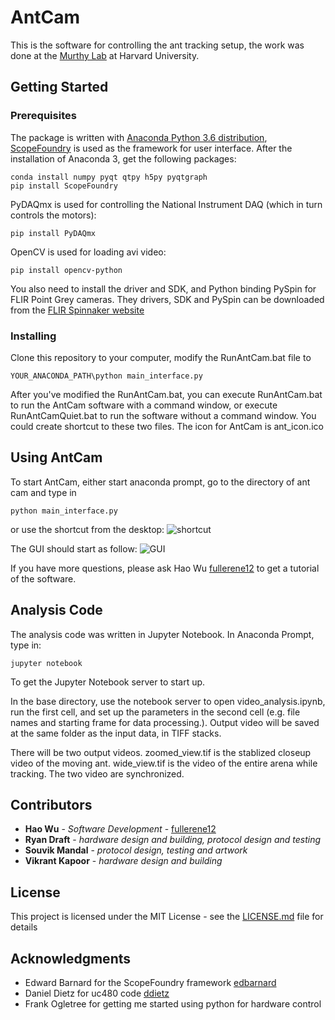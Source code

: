 # AntCam

This is the software for controlling the ant tracking setup, the work was done at the [Murthy Lab](https://vnmurthylab.org/) at Harvard University.

## Getting Started

### Prerequisites

The package is written with [Anaconda Python 3.6 distribution](https://www.anaconda.com/download/), [ScopeFoundry](http://www.scopefoundry.org/) is used as the framework for user interface. After the installation of Anaconda 3, get the following packages: 

```
conda install numpy pyqt qtpy h5py pyqtgraph
pip install ScopeFoundry
```

PyDAQmx is used for controlling the National Instrument DAQ (which in turn controls the motors):

```
pip install PyDAQmx
``` 

OpenCV is used for loading avi video:

```
pip install opencv-python
```

You also need to install the driver and SDK, and Python binding PySpin for FLIR Point Grey cameras. They drivers, SDK and PySpin can be downloaded from the [FLIR Spinnaker website](https://www.ptgrey.com/spinnaker-sdk)

### Installing

Clone this repository to your computer, modify the RunAntCam.bat file to

```
YOUR_ANACONDA_PATH\python main_interface.py
```

After you've modified the RunAntCam.bat, you can execute RunAntCam.bat to run the AntCam software with a command window, or execute RunAntCamQuiet.bat to run the software without a command window. You could create shortcut to these two files. The icon for AntCam is ant_icon.ico

## Using AntCam

To start AntCam, either start anaconda prompt, go to the directory of ant cam and type in

```
python main_interface.py
```

or use the shortcut from the desktop:
![shortcut](img/shortcuts_screenshot.PNG)

The GUI should start as follow:
![GUI](img/AntCam_UI.PNG)

If you have more questions, please ask Hao Wu [fullerene12](https://github.com/fullerene12) to get a tutorial of the software.

## Analysis Code

The analysis code was written in Jupyter Notebook. In Anaconda Prompt, type in:

```
jupyter notebook
```

To get the Jupyter Notebook server to start up.

In the base directory, use the notebook server to open video_analysis.ipynb, run the first cell, and set up the parameters in the second cell (e.g. file names and starting frame for data processing.). Output video will be saved at the same folder as the input data, in TIFF stacks.

There will be two output videos. zoomed_view.tif is the stablized closeup video of the moving ant. wide_view.tif is the video of the entire arena while tracking. The two video are synchronized.

## Contributors

* **Hao Wu** - *Software Development* - [fullerene12](https://github.com/fullrene12) 
* **Ryan Draft** - *hardware design and building, protocol design and testing*
* **Souvik Mandal** - *protocol design, testing and artwork*
* **Vikrant Kapoor** - *hardware design and building*

## License

This project is licensed under the MIT License - see the [LICENSE.md](LICENSE.md) file for details

## Acknowledgments

* Edward Barnard for the ScopeFoundry framework [edbarnard](https://github.com/edbarnard)
* Daniel Dietz for uc480 code [ddietz](http://ddietze.github.io/Py-Hardware-Support/index.html)
* Frank Ogletree for getting me started using python for hardware control

